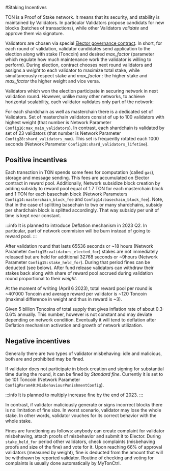 #Staking Incentives

TON is a Proof of Stake network. It means that its security, and stability is maintained by Validators.
In particular Validators propose candidats for new blocks (batches of transactions), while other Validators *validate* and approve them via signature.

Validators are chosen via special [Elector governance contract](/develop/smart-contracts/governance#elector). In short, for each round of validation, validator candidates send application to the election along with stake (Toncoin) and desired *max_factor* (parameter which regulate how much maintenance work the validator is willing to perform). During election, contract chooses next round validators and assigns a *weight* to each validator to maximize total stake, while simultaneously respect stake and *max_factor* : the higher stake and *max_factor* the higher weight and vice versa.

Validators which won the election participate in securing network in next validation round. However, unlike many other networks, to achieve horizontal scalability, each validator validates only part of the network:

For each shardchain as well as masterchain there is a dedicated set of Validators. Set of masterchain validators consist of up to 100 validators with highest weight (that number is Network Parameter `Config16:max_main_validators`). In contrast, each shardchain is validated by set of 23 validators (that number is Network Parameter `Config28:shard_validators_num`). This set is frequently rotated each 1000 seconds (Network Parameter `Config28:shard_validators_lifetime`).

## Positive incentives

Each transction in TON spends some fees for computation (called `gas`), storage and message sending. This fees are accumulated on Elector contract in reward pool. Additionally, Network subsidize block creation by adding subsidy to reward pool equal of 1.7 TON for each masterchain block and 1 TON for each basechain block (Network Parameters `Config14:masterchain_block_fee` and `Config14:basechain_block_fee`). Note, that in the case of splitting basechain to two or many shardchains, subsidy per shardchain block is splitted accordingly. That way subsidy per unit of time is kept near constant.

:::info
It is planned to introduce Deflation mechanism in 2023 Q2. In particular, part of network commision will be burn instead of going to reward pool.
:::

After validation round that lasts 65536 seconds or ~18 hours (Network Parameter `Config15:validators_elected_for`) stakes are not immediately released but are held for additional 32768 seconds or ~9hours (Network Parameter `Config15:stake_held_for`). During that period fines can be deducted (see below). After fund release validators can withdraw their stakes back along with share of reward pool accrued during validation round proportional to their *weight*.

At the moment of writing (April 6 2023), total reward pool per round is ~40'000 Toncoin and average reward per validator is ~120 Toncoin (maximal difference in weight and thus in reward is ~3).

Given 5 billion Toncoins of total supply that gives inflation rate of about 0.3-0.6% annually. This number, however is not constant and may deviate depending on network condition. Eventually it will tend to deflation after Deflation mechanism activation and growth of network utilization.

## Negative incentives

Generally there are two types of validator misbehaving: idle and malicious, both are and prohibited may be fined.

If validator does not participate in block creation and signing for substantial time during the round, it can be fined by *Standard fine*. Currently it is set to be 101 Toncoin (Network Parameter `ConfigParam40:MisbehaviourPunishmentConfig`).

:::info
It is planned to multiply increase fine by the end of 2023.
:::

In contrast, if validator maliciously generate or signs incorrect blocks there is no limitation of fine size. In worst scenario, validator may lose the whole stake. In other words, validator vouches for its correct behavior with the whole stake.


Fines are functioning as follows: anybody can create complaint for validator misbehaving, attach proofs of misbehavior and submit it to Elector. During `stake_held_for` period other validators, check complaints (misbehaving proofs and size of the fine) and vote for it. Upon reaching 66% of approval validators (measured by weight), fine is deducted from the amount that will be withdrawn by reported validator. Routine of checking and voting for complaints is usually done automatically by MyTonCtrl.
